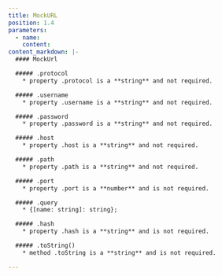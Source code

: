 ```yaml
---
title: MockURL
position: 1.4
parameters:
  - name:
    content:
content_markdown: |-
  #### MockUrl

  ##### .protocol
    * property .protocol is a **string** and not required.

  ##### .username
    * property .username is a **string** and not required.

  ##### .password
    * property .password is a **string** and not required.

  ##### .host
    * property .host is a **string** and not required.

  ##### .path
    * property .path is a **string** and not required.

  ##### .port
    * property .port is a **number** and is not required.

  ##### .query
    * {[name: string]: string};

  ##### .hash
    * property .hash is a **string** and is not required.

  ##### .toString()
    * method .toString is a **string** and is not required.

---
```


